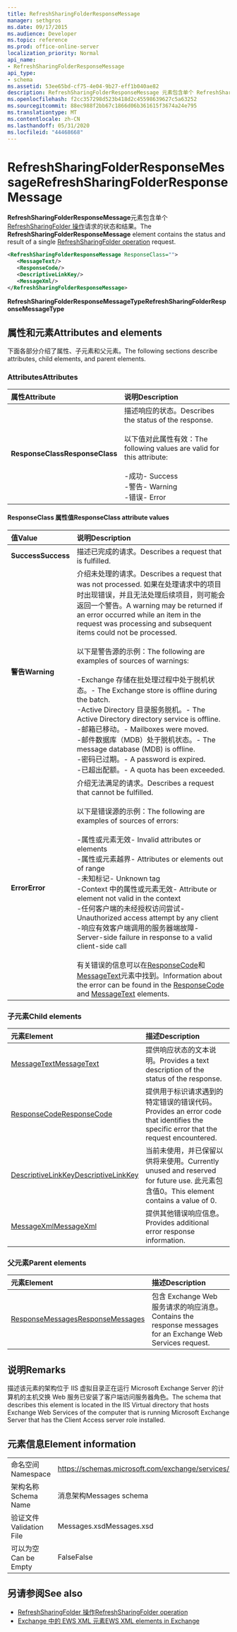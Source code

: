 ```yaml
---
title: RefreshSharingFolderResponseMessage
manager: sethgros
ms.date: 09/17/2015
ms.audience: Developer
ms.topic: reference
ms.prod: office-online-server
localization_priority: Normal
api_name:
- RefreshSharingFolderResponseMessage
api_type:
- schema
ms.assetid: 53ee65bd-cf75-4e04-9b27-eff1b040ae82
description: RefreshSharingFolderResponseMessage 元素包含单个 RefreshSharingFolder 操作请求的状态和结果。
ms.openlocfilehash: f2cc357298d523b418d2c45598639627c5a63252
ms.sourcegitcommit: 88ec988f2bb67c1866d06b361615f3674a24e795
ms.translationtype: MT
ms.contentlocale: zh-CN
ms.lasthandoff: 05/31/2020
ms.locfileid: "44468668"
---
```

# <a name="refreshsharingfolderresponsemessage"></a><span data-ttu-id="0408b-103">RefreshSharingFolderResponseMessage</span><span class="sxs-lookup"><span data-stu-id="0408b-103">RefreshSharingFolderResponseMessage</span></span>

<span data-ttu-id="0408b-104">**RefreshSharingFolderResponseMessage**元素包含单个[RefreshSharingFolder 操作](refreshsharingfolder-operation.md)请求的状态和结果。</span><span class="sxs-lookup"><span data-stu-id="0408b-104">The **RefreshSharingFolderResponseMessage** element contains the status and result of a single [RefreshSharingFolder operation](refreshsharingfolder-operation.md) request.</span></span> 
  
```xml
<RefreshSharingFolderResponseMessage ResponseClass="">
   <MessageText/>
   <ResponseCode/>
   <DescriptiveLinkKey/>
   <MessageXml/>
</RefreshSharingFolderResponseMessage>
```

 <span data-ttu-id="0408b-105">**RefreshSharingFolderResponseMessageType**</span><span class="sxs-lookup"><span data-stu-id="0408b-105">**RefreshSharingFolderResponseMessageType**</span></span>
## <a name="attributes-and-elements"></a><span data-ttu-id="0408b-106">属性和元素</span><span class="sxs-lookup"><span data-stu-id="0408b-106">Attributes and elements</span></span>

<span data-ttu-id="0408b-107">下面各部分介绍了属性、子元素和父元素。</span><span class="sxs-lookup"><span data-stu-id="0408b-107">The following sections describe attributes, child elements, and parent elements.</span></span>
  
### <a name="attributes"></a><span data-ttu-id="0408b-108">Attributes</span><span class="sxs-lookup"><span data-stu-id="0408b-108">Attributes</span></span>

|<span data-ttu-id="0408b-109">**属性**</span><span class="sxs-lookup"><span data-stu-id="0408b-109">**Attribute**</span></span>|<span data-ttu-id="0408b-110">**说明**</span><span class="sxs-lookup"><span data-stu-id="0408b-110">**Description**</span></span>|
|:-----|:-----|
|<span data-ttu-id="0408b-111">**ResponseClass**</span><span class="sxs-lookup"><span data-stu-id="0408b-111">**ResponseClass**</span></span> <br/> | <span data-ttu-id="0408b-112">描述响应的状态。</span><span class="sxs-lookup"><span data-stu-id="0408b-112">Describes the status of the response.</span></span> <br/><br/><span data-ttu-id="0408b-113">以下值对此属性有效：</span><span class="sxs-lookup"><span data-stu-id="0408b-113">The following values are valid for this attribute:</span></span>  <br/><br/><span data-ttu-id="0408b-114">-成功</span><span class="sxs-lookup"><span data-stu-id="0408b-114">-  Success</span></span>  <br/><span data-ttu-id="0408b-115">-警告</span><span class="sxs-lookup"><span data-stu-id="0408b-115">-  Warning</span></span>  <br/><span data-ttu-id="0408b-116">-错误</span><span class="sxs-lookup"><span data-stu-id="0408b-116">-  Error</span></span>  <br/> |
   
#### <a name="responseclass-attribute-values"></a><span data-ttu-id="0408b-117">ResponseClass 属性值</span><span class="sxs-lookup"><span data-stu-id="0408b-117">ResponseClass attribute values</span></span>

|<span data-ttu-id="0408b-118">**值**</span><span class="sxs-lookup"><span data-stu-id="0408b-118">**Value**</span></span>|<span data-ttu-id="0408b-119">**说明**</span><span class="sxs-lookup"><span data-stu-id="0408b-119">**Description**</span></span>|
|:-----|:-----|
|<span data-ttu-id="0408b-120">**Success**</span><span class="sxs-lookup"><span data-stu-id="0408b-120">**Success**</span></span> <br/> |<span data-ttu-id="0408b-121">描述已完成的请求。</span><span class="sxs-lookup"><span data-stu-id="0408b-121">Describes a request that is fulfilled.</span></span>  <br/> |
|<span data-ttu-id="0408b-122">**警告**</span><span class="sxs-lookup"><span data-stu-id="0408b-122">**Warning**</span></span> <br/> | <span data-ttu-id="0408b-123">介绍未处理的请求。</span><span class="sxs-lookup"><span data-stu-id="0408b-123">Describes a request that was not processed.</span></span> <span data-ttu-id="0408b-124">如果在处理请求中的项目时出现错误，并且无法处理后续项目，则可能会返回一个警告。</span><span class="sxs-lookup"><span data-stu-id="0408b-124">A warning may be returned if an error occurred while an item in the request was processing and subsequent items could not be processed.</span></span> <br/><br/><span data-ttu-id="0408b-125">以下是警告源的示例：</span><span class="sxs-lookup"><span data-stu-id="0408b-125">The following are examples of sources of warnings:</span></span> <br/> <br/><span data-ttu-id="0408b-126">-Exchange 存储在批处理过程中处于脱机状态。</span><span class="sxs-lookup"><span data-stu-id="0408b-126">-  The Exchange store is offline during the batch.</span></span>  <br/><span data-ttu-id="0408b-127">-Active Directory 目录服务脱机。</span><span class="sxs-lookup"><span data-stu-id="0408b-127">-  The Active Directory directory service is offline.</span></span>  <br/><span data-ttu-id="0408b-128">-邮箱已移动。</span><span class="sxs-lookup"><span data-stu-id="0408b-128">-  Mailboxes were moved.</span></span>  <br/><span data-ttu-id="0408b-129">-邮件数据库（MDB）处于脱机状态。</span><span class="sxs-lookup"><span data-stu-id="0408b-129">-  The message database (MDB) is offline.</span></span>  <br/><span data-ttu-id="0408b-130">-密码已过期。</span><span class="sxs-lookup"><span data-stu-id="0408b-130">-  A password is expired.</span></span>  <br/><span data-ttu-id="0408b-131">-已超出配额。</span><span class="sxs-lookup"><span data-stu-id="0408b-131">-  A quota has been exceeded.</span></span>  <br/> |
|<span data-ttu-id="0408b-132">**Error**</span><span class="sxs-lookup"><span data-stu-id="0408b-132">**Error**</span></span> <br/> | <span data-ttu-id="0408b-133">介绍无法满足的请求。</span><span class="sxs-lookup"><span data-stu-id="0408b-133">Describes a request that cannot be fulfilled.</span></span> <br/><br/><span data-ttu-id="0408b-134">以下是错误源的示例：</span><span class="sxs-lookup"><span data-stu-id="0408b-134">The following are examples of sources of errors:</span></span>  <br/><br/><span data-ttu-id="0408b-135">-属性或元素无效</span><span class="sxs-lookup"><span data-stu-id="0408b-135">-  Invalid attributes or elements</span></span>  <br/><span data-ttu-id="0408b-136">-属性或元素越界</span><span class="sxs-lookup"><span data-stu-id="0408b-136">-  Attributes or elements out of range</span></span>  <br/><span data-ttu-id="0408b-137">-未知标记</span><span class="sxs-lookup"><span data-stu-id="0408b-137">-  Unknown tag</span></span>  <br/><span data-ttu-id="0408b-138">-Context 中的属性或元素无效</span><span class="sxs-lookup"><span data-stu-id="0408b-138">-  Attribute or element not valid in the context</span></span>  <br/><span data-ttu-id="0408b-139">-任何客户端的未经授权访问尝试</span><span class="sxs-lookup"><span data-stu-id="0408b-139">-  Unauthorized access attempt by any client</span></span>  <br/><span data-ttu-id="0408b-140">-响应有效客户端调用的服务器端故障</span><span class="sxs-lookup"><span data-stu-id="0408b-140">-  Server-side failure in response to a valid client-side call</span></span>  <br/><br/>  <span data-ttu-id="0408b-141">有关错误的信息可以在[ResponseCode](responsecode.md)和[MessageText](messagetext.md)元素中找到。</span><span class="sxs-lookup"><span data-stu-id="0408b-141">Information about the error can be found in the [ResponseCode](responsecode.md) and [MessageText](messagetext.md) elements.</span></span>  <br/> |
   
### <a name="child-elements"></a><span data-ttu-id="0408b-142">子元素</span><span class="sxs-lookup"><span data-stu-id="0408b-142">Child elements</span></span>

|<span data-ttu-id="0408b-143">**元素**</span><span class="sxs-lookup"><span data-stu-id="0408b-143">**Element**</span></span>|<span data-ttu-id="0408b-144">**描述**</span><span class="sxs-lookup"><span data-stu-id="0408b-144">**Description**</span></span>|
|:-----|:-----|
|[<span data-ttu-id="0408b-145">MessageText</span><span class="sxs-lookup"><span data-stu-id="0408b-145">MessageText</span></span>](messagetext.md) <br/> |<span data-ttu-id="0408b-146">提供响应状态的文本说明。</span><span class="sxs-lookup"><span data-stu-id="0408b-146">Provides a text description of the status of the response.</span></span>  <br/> |
|[<span data-ttu-id="0408b-147">ResponseCode</span><span class="sxs-lookup"><span data-stu-id="0408b-147">ResponseCode</span></span>](responsecode.md) <br/> |<span data-ttu-id="0408b-148">提供用于标识请求遇到的特定错误的错误代码。</span><span class="sxs-lookup"><span data-stu-id="0408b-148">Provides an error code that identifies the specific error that the request encountered.</span></span>  <br/> |
|[<span data-ttu-id="0408b-149">DescriptiveLinkKey</span><span class="sxs-lookup"><span data-stu-id="0408b-149">DescriptiveLinkKey</span></span>](descriptivelinkkey.md) <br/> |<span data-ttu-id="0408b-150">当前未使用，并已保留以供将来使用。</span><span class="sxs-lookup"><span data-stu-id="0408b-150">Currently unused and reserved for future use.</span></span> <span data-ttu-id="0408b-151">此元素包含值0。</span><span class="sxs-lookup"><span data-stu-id="0408b-151">This element contains a value of 0.</span></span>  <br/> |
|[<span data-ttu-id="0408b-152">MessageXml</span><span class="sxs-lookup"><span data-stu-id="0408b-152">MessageXml</span></span>](messagexml.md) <br/> |<span data-ttu-id="0408b-153">提供其他错误响应信息。</span><span class="sxs-lookup"><span data-stu-id="0408b-153">Provides additional error response information.</span></span>  <br/> |
   
### <a name="parent-elements"></a><span data-ttu-id="0408b-154">父元素</span><span class="sxs-lookup"><span data-stu-id="0408b-154">Parent elements</span></span>

|<span data-ttu-id="0408b-155">**元素**</span><span class="sxs-lookup"><span data-stu-id="0408b-155">**Element**</span></span>|<span data-ttu-id="0408b-156">**描述**</span><span class="sxs-lookup"><span data-stu-id="0408b-156">**Description**</span></span>|
|:-----|:-----|
|[<span data-ttu-id="0408b-157">ResponseMessages</span><span class="sxs-lookup"><span data-stu-id="0408b-157">ResponseMessages</span></span>](responsemessages.md) <br/> |<span data-ttu-id="0408b-158">包含 Exchange Web 服务请求的响应消息。</span><span class="sxs-lookup"><span data-stu-id="0408b-158">Contains the response messages for an Exchange Web Services request.</span></span>  <br/> |
   
## <a name="remarks"></a><span data-ttu-id="0408b-159">说明</span><span class="sxs-lookup"><span data-stu-id="0408b-159">Remarks</span></span>

<span data-ttu-id="0408b-160">描述该元素的架构位于 IIS 虚拟目录正在运行 Microsoft Exchange Server 的计算机的主机交换 Web 服务已安装了客户端访问服务器角色。</span><span class="sxs-lookup"><span data-stu-id="0408b-160">The schema that describes this element is located in the IIS Virtual directory that hosts Exchange Web Services of the computer that is running Microsoft Exchange Server that has the Client Access server role installed.</span></span>
  
## <a name="element-information"></a><span data-ttu-id="0408b-161">元素信息</span><span class="sxs-lookup"><span data-stu-id="0408b-161">Element information</span></span>

|||
|:-----|:-----|
|<span data-ttu-id="0408b-162">命名空间</span><span class="sxs-lookup"><span data-stu-id="0408b-162">Namespace</span></span>  <br/> |https://schemas.microsoft.com/exchange/services/2006/messages  <br/> |
|<span data-ttu-id="0408b-163">架构名称</span><span class="sxs-lookup"><span data-stu-id="0408b-163">Schema Name</span></span>  <br/> |<span data-ttu-id="0408b-164">消息架构</span><span class="sxs-lookup"><span data-stu-id="0408b-164">Messages schema</span></span>  <br/> |
|<span data-ttu-id="0408b-165">验证文件</span><span class="sxs-lookup"><span data-stu-id="0408b-165">Validation File</span></span>  <br/> |<span data-ttu-id="0408b-166">Messages.xsd</span><span class="sxs-lookup"><span data-stu-id="0408b-166">Messages.xsd</span></span>  <br/> |
|<span data-ttu-id="0408b-167">可以为空</span><span class="sxs-lookup"><span data-stu-id="0408b-167">Can be Empty</span></span>  <br/> |<span data-ttu-id="0408b-168">False</span><span class="sxs-lookup"><span data-stu-id="0408b-168">False</span></span>  <br/> |
   
## <a name="see-also"></a><span data-ttu-id="0408b-169">另请参阅</span><span class="sxs-lookup"><span data-stu-id="0408b-169">See also</span></span>

- [<span data-ttu-id="0408b-170">RefreshSharingFolder 操作</span><span class="sxs-lookup"><span data-stu-id="0408b-170">RefreshSharingFolder operation</span></span>](refreshsharingfolder-operation.md)
- [<span data-ttu-id="0408b-171">Exchange 中的 EWS XML 元素</span><span class="sxs-lookup"><span data-stu-id="0408b-171">EWS XML elements in Exchange</span></span>](ews-xml-elements-in-exchange.md)

